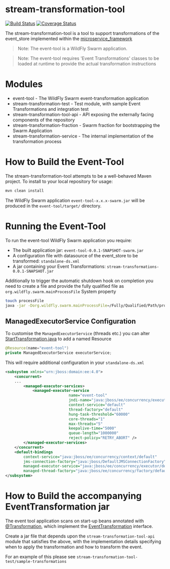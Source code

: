 # stream-transformation-tool

[![Build Status](https://travis-ci.org/CJSCommonPlatform/stream-transformation-tool.svg?branch=master)](https://travis-ci.org/CJSCommonPlatform/stream-transformation-tool) [![Coverage Status](https://coveralls.io/repos/github/CJSCommonPlatform/stream-transformation-tool/badge.svg?branch=master)](https://coveralls.io/github/CJSCommonPlatform/stream-transformation-tool?branch=master)

The stream-transformation-tool is a tool to support transformations of the event_store implemented within the [microservice_framework](https://github.com/CJSCommonPlatform/microservice_framework)

> Note: The event-tool is a WildFly Swarm application.

> Note: The event-tool requires 'Event Transformations' classes to be loaded at runtime to provide the actual transformation instructions

# Modules

* event-tool - The WildFly Swarm event-transformation application
* stream-transformation-test - Test module, with sample Event Transformations and integration test
* stream-transformation-tool-api - API exposing the externally facing components of the repository
* stream-transformation-fraction - Swarm fraction for bootstrapping the Swarm Application
* stream-transformation-service - The internal implementation of the transformation process

# How to Build the Event-Tool

The stream-transformation-tool attempts to be a well-behaved Maven project. To install to your local repository for usage:
```bash
mvn clean install
```

The WildFly Swarm application `event-tool-x.x.x-swarm.jar` will be produced in the `event-tool/target/` directory.

# Running the Event-Tool

To run the event-tool WildFly Swarm application you require:
* The built application jar: `event-tool-0.0.1-SNAPSHOT-swarm.jar`
* A configuration file with datasource of the event_store to be transformed: `standalone-ds.xml`
* A jar containing your Event Transformations: `stream-transformations-0.0.1-SNAPSHOT.jar` 

Additionally to trigger the automatic shutdown hook on completion you need to create a file and provide the fully qualified file as `org.wildfly.swarm.mainProcessFile` System property

```bash
touch processFile
java -jar -Dorg.wildfly.swarm.mainProcessFile=/Fully/Qualified/Path/processFile -Devent.transformation.jar=stream-transformations-0.0.1-SNAPSHOT.jar event-tool-0.0.1-SNAPSHOT-swarm.jar -c standalone-ds.xml
```

## ManagedExecutorService Configuration

To customise the `ManagedExecutorService` (threads etc.) you can alter [StartTransformation.java](https://github.com/CJSCommonPlatform/stream-transformation-tool/blob/master/event-tool/src/main/java/uk/gov/justice/event/tool/StartTransformation.java) to add a named Resource

```java
@Resource(name="event-tool")
private ManagedExecutorService executorService;
```

This will require additional configuration in your `standalone-ds.xml`

```xml
<subsystem xmlns="urn:jboss:domain:ee:4.0">
    <concurrent>
    ...
        <managed-executor-services>
            <managed-executor-service
                            name="event-tool"
                            jndi-name="java:jboss/ee/concurrency/executor/default"
                            context-service="default"
                            thread-factory="default"
                            hung-task-threshold="60000"
                            core-threads="1"
                            max-threads="5"
                            keepalive-time="5000"
                            queue-length="1000000"
                            reject-policy="RETRY_ABORT" />
        </managed-executor-services>
    </concurrent>
    <default-bindings
        context-service="java:jboss/ee/concurrency/context/default"
        jms-connection-factory="java:jboss/DefaultJMSConnectionFactory"
        managed-executor-service="java:jboss/ee/concurrency/executor/default"
        managed-thread-factory="java:jboss/ee/concurrency/factory/default" />
</subsystem>
```

# How to Build the accompanying EventTransformation jar

The event tool application scans on start-up beans annotated with [@Transformation](https://github.com/CJSCommonPlatform/stream-transformation-tool/blob/master/stream-transformation-tool-api/src/main/java/uk/gov/justice/tools/eventsourcing/transformation/api/annotation/Transformation.java), which implement the [EventTransformation](https://github.com/CJSCommonPlatform/stream-transformation-tool/blob/master/stream-transformation-tool-api/src/main/java/uk/gov/justice/tools/eventsourcing/transformation/api/EventTransformation.java) interface.

Create a jar file that depends upon the `stream-transformation-tool-api` module that satisfies the above, with the implementation details specifying when to apply the transformation and how to transform the event.

For an example of this please see `stream-transformation-tool-test/sample-transformations`
